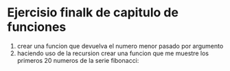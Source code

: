 # Ejercisio finalk de capitulo de funciones
1. crear una funcion que devuelva el numero menor pasado por argumento
2. haciendo uso de la recursion crear una funcion que me muestre los primeros 20 numeros de la serie fibonacci:
